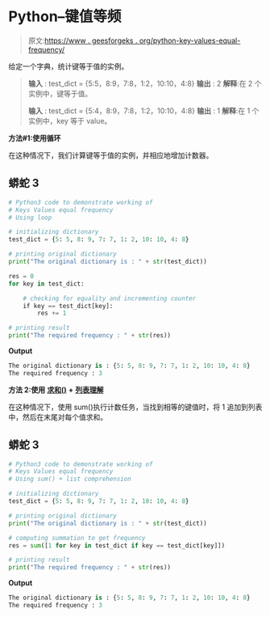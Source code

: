 # Python–键值等频

> 原文:[https://www . geesforgeks . org/python-key-values-equal-frequency/](https://www.geeksforgeeks.org/python-keys-values-equal-frequency/)

给定一个字典，统计键等于值的实例。

> **输入** : test_dict = {5:5，8:9，7:8，1:2，10:10，4:8}
> **输出** : 2
> **解释**:在 2 个实例中，键等于值。
> 
> **输入** : test_dict = {5:4，8:9，7:8，1:2，10:10，4:8}
> **输出** : 1
> **解释**:在 1 个实例中，key 等于 value。

**方法#1:使用循环**

在这种情况下，我们计算键等于值的实例，并相应地增加计数器。

## 蟒蛇 3

```py
# Python3 code to demonstrate working of
# Keys Values equal frequency
# Using loop

# initializing dictionary
test_dict = {5: 5, 8: 9, 7: 7, 1: 2, 10: 10, 4: 8}

# printing original dictionary
print("The original dictionary is : " + str(test_dict))

res = 0
for key in test_dict:

    # checking for equality and incrementing counter
    if key == test_dict[key]:
        res += 1

# printing result
print("The required frequency : " + str(res))
```

**Output**

```py
The original dictionary is : {5: 5, 8: 9, 7: 7, 1: 2, 10: 10, 4: 8}
The required frequency : 3

```

**方法 2:使用** [**求和()**](https://www.geeksforgeeks.org/accumulate-and-partial_sum-in-c-stl-numeric-header/) **+** [**列表理解**](https://www.geeksforgeeks.org/python-list-comprehension-and-slicing/)

在这种情况下，使用 sum()执行计数任务，当找到相等的键值时，将 1 追加到列表中，然后在末尾对每个值求和。

## 蟒蛇 3

```py
# Python3 code to demonstrate working of
# Keys Values equal frequency
# Using sum() + list comprehension

# initializing dictionary
test_dict = {5: 5, 8: 9, 7: 7, 1: 2, 10: 10, 4: 8}

# printing original dictionary
print("The original dictionary is : " + str(test_dict))

# computing summation to get frequency
res = sum([1 for key in test_dict if key == test_dict[key]])

# printing result
print("The required frequency : " + str(res))
```

**Output**

```py
The original dictionary is : {5: 5, 8: 9, 7: 7, 1: 2, 10: 10, 4: 8}
The required frequency : 3

```